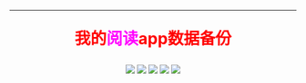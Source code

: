 
---

<p align="center" style="color:red;font-size:28px;font-weight:bold"> 我的<span style="color:#ff00ff">阅读</span>app数据备份</p>
<center>
<a href="https://github.com/oli-fa/YueDuBackup/"><img src="https://img.shields.io/badge/GitHub-项目地址-66ccff" /></a>
<a href="https://oli-fa.github.io/YueDuBackup/"><img src="https://img.shields.io/badge/首页-首页-E5C681" /></a>
<a href="https://oli-fa.github.io/YueDuBackup/teach"><img src="https://img.shields.io/badge/教程-导入源-46954A" /></a>
<a href="https://oli-fa.github.io/YueDuBackup/source"><img src="https://img.shields.io/badge/资源-整理-802BCF" /></a>
<a href="https://oli-fa.github.io/YueDuBackup/tool"><img src="https://img.shields.io/badge/工具-美化发现-015DA0" /></a>
</center>
